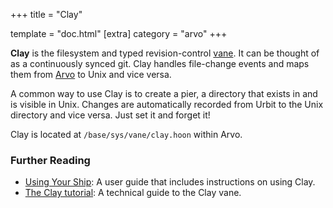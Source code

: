 +++
title = "Clay"

template = "doc.html"
[extra]
category = "arvo"
+++

**Clay** is the filesystem and typed revision-control [vane](/docs/glossary/vane). It can be thought of as a continuously synced git. Clay handles file-change events and maps them from [Arvo](/docs/glossary/arvo) to Unix and vice versa.

A common way to use Clay is to create a pier, a directory that exists in and is visible in Unix. Changes are automatically recorded from Urbit to the Unix directory and vice versa. Just set it and forget it!

Clay is located at `/base/sys/vane/clay.hoon` within Arvo.

### Further Reading

- [Using Your Ship](/using/os/filesystem): A user guide that includes instructions on using Clay.
- [The Clay tutorial](/docs/arvo/clay/clay): A technical guide to the Clay vane.
